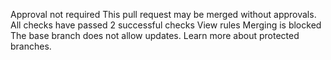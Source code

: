 Approval not required
This pull request may be merged without approvals. 
All checks have passed
2 successful checks
View rules
Merging is blocked
The base branch does not allow updates. Learn more about protected branches.